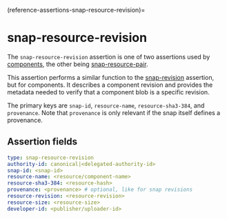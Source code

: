 (reference-assertions-snap-resource-revision)=
# snap-resource-revision

The `snap-resource-revision` assertion is one of two assertions used by [components](https://snapcraft.io/docs/components), the other being [snap-resource-pair](/reference/assertions/snap-resource-pair).

This assertion performs a similar function to the [snap-revision](/reference/assertions/snap-revision) assertion, but for components. It describes a component revision and provides the metadata needed to verify that a component blob is a specific revision.

The primary keys are `snap-id`, `resource-name`, `resource-sha3-384`, and `provenance`. Note that `provenance` is only relevant if the snap itself defines a provenance.


## Assertion fields

 ```yaml
type: snap-resource-revision
authority-id: canonical|<delegated-authority-id>
snap-id: <snap-id>
resource-name: <resource/component-name>
resource-sha3-384: <resource-hash>
provenance: <provenance> # optional, like for snap revisions
resource-revision: <resource-revision>
resource-size: <resource-size>
developer-id: <publisher/uploader-id>
 ```

